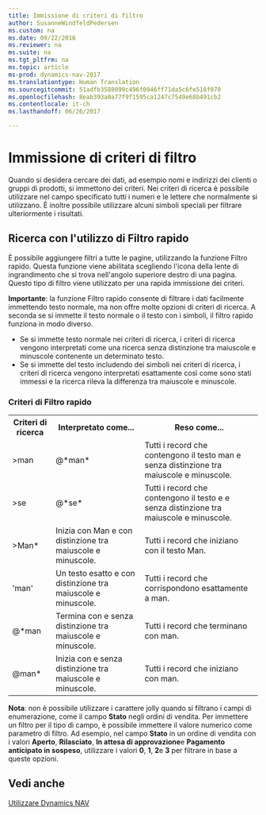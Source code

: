 ```yaml
---
title: Immissione di criteri di filtro
author: SusanneWindfeldPedersen
ms.custom: na
ms.date: 09/22/2016
ms.reviewer: na
ms.suite: na
ms.tgt_pltfrm: na
ms.topic: article
ms-prod: dynamics-nav-2017
ms.translationtype: Human Translation
ms.sourcegitcommit: 51adfb3588099c496f0946ff71da5c6fe518f070
ms.openlocfilehash: 8eab393a0a77f9f1595ca1247c7549e68b491cb2
ms.contentlocale: it-ch
ms.lasthandoff: 06/26/2017

---
```


# <a name="entering-criteria-in-filters"></a>Immissione di criteri di filtro
Quando si desidera cercare dei dati, ad esempio nomi e indirizzi dei clienti o gruppi di prodotti, si immettono dei criteri. Nei criteri di ricerca è possibile utilizzare nel campo specificato tutti i numeri e le lettere che normalmente si utilizzano. È inoltre possibile utilizzare alcuni simboli speciali per filtrare ulteriormente i risultati.

## <a name="searching-using-the-quick-filter"></a>Ricerca con l'utilizzo di Filtro rapido
È possibile aggiungere filtri a tutte le pagine, utilizzando la funzione Filtro rapido. Questa funzione viene abilitata scegliendo l'icona della lente di ingrandimento che si trova nell'angolo superiore destro di una pagina. Questo tipo di filtro viene utilizzato per una rapida immissione dei criteri.

**Importante**: la funzione Filtro rapido consente di filtrare i dati facilmente immettendo testo normale, ma non offre molte opzioni di criteri di ricerca. A seconda se si immette il testo normale o il testo con i simboli, il filtro rapido funziona in modo diverso.  
- Se si immette testo normale nei criteri di ricerca, i criteri di ricerca vengono interpretati come una ricerca senza distinzione tra maiuscole e minuscole contenente un determinato testo.  
- Se si immette del testo includendo dei simboli nei criteri di ricerca, i criteri di ricerca vengono interpretati esattamente così come sono stati immessi e la ricerca rileva la differenza tra maiuscole e minuscole.

### <a name="quick-filter-criteria"></a>Criteri di Filtro rapido
<!-- html syntax because symbols conflict with MarkDown syntax -->
<TABLE>
  <TR>
    <TH>Criteri di ricerca</TH>
    <TH>Interpretato come...</TH>
    <TH>Reso come...</TH>
  </TR>
  <TR>
    <TD>>man</TD>
    <TD>@*man*</TD>
    <TD>Tutti i record che contengono il testo man e senza distinzione tra maiuscole e minuscole.</TD>
  </TR>
  <TR>
    <TD>>se</TD>
    <TD>@*se*</TD>
    <TD>Tutti i record che contengono il testo e e senza distinzione tra maiuscole e minuscole.</TD>
  </TR>
  <TR>
    <TD>>Man*</TD>
    <TD>Inizia con Man e con distinzione tra maiuscole e minuscole.</TD>
    <TD>Tutti i record che iniziano con il testo Man.</TD>
  </TR>
  <TR>
    <TD>'man'</TD>
    <TD>Un testo esatto e con distinzione tra maiuscole e minuscole.</TD>
    <TD>Tutti i record che corrispondono esattamente a man.</TD>
  </TR>
  <TR>
    <TD>@*man</TD>
    <TD>Termina con e senza distinzione tra maiuscole e minuscole.</TD>
    <TD>Tutti i record che terminano con man.</TD>
  </TR>
  <TR>
    <TD>@man*</TD>
    <TD>Inizia con e senza distinzione tra maiuscole e minuscole.</TD>
    <TD>Tutti i record che iniziano con man.</TD>
  </TR>
</TABLE>

**Nota**: non è possibile utilizzare i carattere jolly quando si filtrano i campi di enumerazione, come il campo **Stato** negli ordini di vendita. Per immettere un filtro per il tipo di campo, è possibile immettere il valore numerico come parametro di filtro. Ad esempio, nel campo **Stato** in un ordine di vendita con i valori **Aperto**, **Rilasciato**, **In attesa di approvazione**e **Pagamento anticipato in sospeso**, utilizzare i valori **0**, **1**, **2**e **3** per filtrare in base a queste opzioni.  

## <a name="see-also"></a>Vedi anche
[Utilizzare Dynamics NAV](ui-work-product.md)

